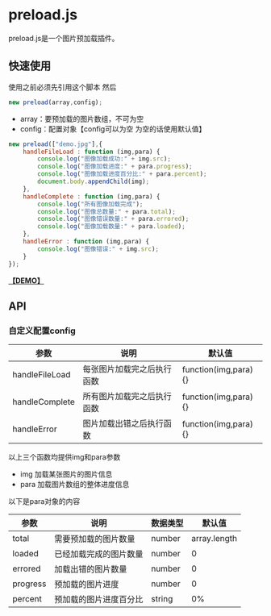 # preload.js

preload.js是一个图片预加载插件。


## 快速使用
使用之前必须先引用这个脚本 然后

```javascript
new preload(array,config);
```
- array：要预加载的图片数组，不可为空 <br />
- config：配置对象【config可以为空 为空的话使用默认值】

```javascript
new preload(["demo.jpg"],{
	handleFileLoad : function (img,para) {
		console.log("图像加载成功:" + img.src);
		console.log("图像加载进度:" + para.progress);
		console.log("图像加载进度百分比:" + para.percent);
		document.body.appendChild(img);
	},
	handleComplete : function (img,para) {
		console.log("所有图像加载完成");
		console.log("图像总数量:" + para.total);
		console.log("图像错误数量:" + para.errored);
		console.log("图像加载数量:" + para.loaded);
	},
	handleError : function (img,para) {
		console.log("图像错误:" + img.src);
	}
});
```


**[【DEMO】](index.html)**

## API

### 自定义配置config
参数|说明|默认值
---|---|---
handleFileLoad|每张图片加载完之后执行函数|function(img,para){}
handleComplete|所有图片加载完之后执行函数|function(img,para){}
handleError|图片加载出错之后执行函数|function(img,para){}

以上三个函数均提供img和para参数
- img 加载某张图片的图片信息
- para 加载图片数组的整体进度信息

以下是para对象的内容

参数|说明|数据类型|默认值
---|---|---|---
total|需要预加载的图片数量|number|array.length
loaded|已经加载完成的图片数量|number|0
errored|加载出错的图片数量|number|0
progress|预加载的图片进度|number|0
percent|预加载的图片进度百分比|string|0%




